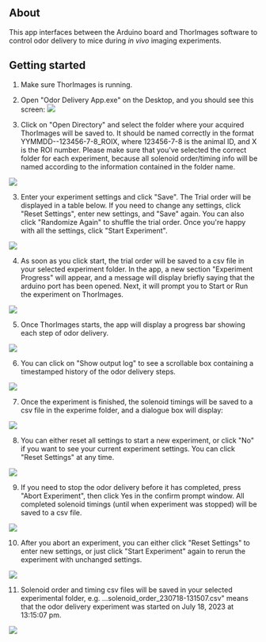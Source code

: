 ## About

This app interfaces between the Arduino board and ThorImages software to control odor delivery to mice during *in vivo* imaging experiments.

## Getting started

1. Make sure ThorImages is running.
2. Open "Odor Delivery App.exe" on the Desktop, and you should see this screen:
![](https://github.com/janeswh/odor_delivery_app/blob/master/media/start.png)

2. Click on "Open Directory" and select the folder where your acquired ThorImages will be saved to. It should be named correctly in the format YYMMDD--123456-7-8_ROIX, where 123456-7-8 is the animal ID, and X is the ROI number. Please make sure that you've selected the correct folder for each experiment, because all solenoid order/timing info will be named according to the information contained in the folder name.

![](https://github.com/janeswh/odor_delivery_app/blob/master/media/pick_folder.png)

3. Enter your experiment settings and click "Save". The Trial order will be displayed in a table below. If you need to change any settings, click "Reset Settings", enter new settings, and "Save" again. You can also click "Randomize Again" to shuffle the trial order. Once you're happy with all the settings, click "Start Experiment".

![](https://github.com/janeswh/odor_delivery_app/blob/master/media/trial_order.png)

4. As soon as you click start, the trial order will be saved to a csv file in your selected experiment folder. In the app, a new section "Experiment Progress" will appear, and a message will display briefly saying that the arduino port has been opened. Next, it will prompt you to Start or Run the experiment on ThorImages.

![](https://github.com/janeswh/odor_delivery_app/blob/master/media/press_start.png)

5. Once ThorImages starts, the app will display a progress bar showing each step of odor delivery.

![](https://github.com/janeswh/odor_delivery_app/blob/master/media/progress.png)

6. You can click on "Show output log" to see a scrollable box containing a timestamped history of the odor delivery steps.

![](https://github.com/janeswh/odor_delivery_app/blob/master/media/log.png)

7. Once the experiment is finished, the solenoid timings will be saved to a csv file in the experime folder, and a dialogue box will display:

![](https://github.com/janeswh/odor_delivery_app/blob/master/media/complete.png)

8. You can either reset all settings to start a new experiment, or click "No" if you want to see your current experiment settings. You can click "Reset Settings" at any time.

![](https://github.com/janeswh/odor_delivery_app/blob/master/media/complete_screen.png)

9. If you need to stop the odor delivery before it has completed, press "Abort Experiment", then click Yes in the confirm prompt window. All completed solenoid timings (until when experiment was stopped) will be saved to a csv file.

![](https://github.com/janeswh/odor_delivery_app/blob/master/media/abort.png)

10. After you abort an experiment, you can either click "Reset Settings" to enter new settings, or just click "Start Experiment" again to rerun the experiment with unchanged settings.

![](https://github.com/janeswh/odor_delivery_app/blob/master/media/aborted.png)

11. Solenoid order and timing csv files will be saved in your selected experimental folder, e.g. ...solenoid_order_230718-131507.csv" means that the odor delivery experiment was started on July 18, 2023 at 13:15:07 pm.

![](https://github.com/janeswh/odor_delivery_app/blob/master/media/csv_files.png)
